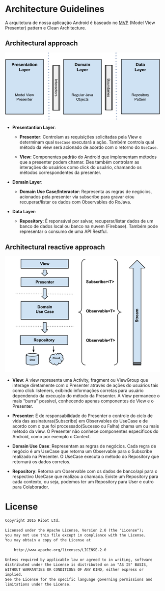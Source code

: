 # Architecture Guidelines

A arquitetura de nossa aplicação Android é baseado no [MVP](https://en.wikipedia.org/wiki/Model%E2%80%93view%E2%80%93presenter) (Model View Presenter) pattern e Clean Architecture.

## Architectural approach
![](clean_architecture_layers.png)

* __Presentantion Layer__:
	- __Presenter__: Controlam as requisições solicitadas pela View e determinam qual `UseCase` executará a ação. Também controla qual método da view será acionado de acordo com o retorno do `UseCase`.

	- __View__:  Componentes padrão do Android que implementam métodos que a presenter podem chamar. Eles também controlam as interações do usuários como click do usuário, chamando os métodos correspondentes da presenter.
	
* __Domain Layer__:
	- __Domain Use Case/Interactor__: Representa as regras de negócios, acionados pela presenter via subscribe para gravar e/ou recuperar/listar os dados com Observables do RxJava.
	
* __Data Layer__:
	- __Repository__: É reponsável por salvar, recuperar/listar dados de um banco de dados local ou banco na nuvem (Firebase). Também pode representar o consumo de uma API Restful.

## Architectural reactive approach

![](architecture_diagram.png)

* __View__: A view representa uma Activity, fragment ou ViewGroup que interage diretamente com o Presenter através de ações do usuários tais como click listeners, exibindo informações corretas para usuário dependendo da execução do método da Presenter. A View permanece o mais "burra" possível, conhecendo apenas componentes de View e o Presenter.

* __Presenter__: É de responsabilidade do Presenter o controle do ciclo de vida das assinaturas(Subscribe) em Observables do UseCase e de acordo com o que foi processado(Sucesso ou Falha) chama um ou mais método da view. O Presenter não conhece componentes específicos do Android, como por exemplo o Context.

* __Domain Use Case__: Representam as regras de negócios. Cada regra de negócio é um UseCase que retorna um Observable para o Subscribe realizado na Presenter. O UseCase executa o método do Repository que retornará os dados corretos.

* __Repository__: Retorna um Observable com os dados de banco/api para o respectivo UseCase que realizou a chamada. Existe um Repository para cada contexto, ou seja, podemos ter um Repository para User e outro para Colaborador.

# License

```
Copyright 2015 Ribot Ltd.

Licensed under the Apache License, Version 2.0 (the "License");
you may not use this file except in compliance with the License.
You may obtain a copy of the License at

    http://www.apache.org/licenses/LICENSE-2.0

Unless required by applicable law or agreed to in writing, software
distributed under the License is distributed on an "AS IS" BASIS,
WITHOUT WARRANTIES OR CONDITIONS OF ANY KIND, either express or implied.
See the License for the specific language governing permissions and
limitations under the License.
```
